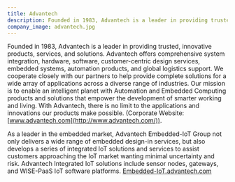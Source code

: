 ```yaml
---
title: Advantech
description: Founded in 1983, Advantech is a leader in providing trusted, innovative products, services, and solutions.
company_image: advantech.jpg
---
```

Founded in 1983, Advantech is a leader in providing trusted, innovative products, services, and solutions. Advantech offers comprehensive system integration, hardware, software, customer-centric design services, embedded systems, automation products, and global logistics support. We cooperate closely with our partners to help provide complete solutions for a wide array of applications across a diverse range of industries. Our mission is to enable an intelligent planet with Automation and Embedded Computing products and solutions that empower the development of smarter working and living. With Advantech, there is no limit to the applications and innovations our products make possible. (Corporate Website: [www.advantech.com](http://www.advantech.com/)).

As a leader in the embedded market, Advantech Embedded-IoT Group not only delivers a wide range of embedded design-in services, but also develops a series of integrated IoT solutions and services to assist customers approaching the IoT market wanting minimal uncertainty and risk. Advantech Integrated IoT solutions include sensor nodes, gateways, and WISE-PaaS IoT software platforms. [Embedded-IoT.advantech.com](http://www2.advantech.com/embedded-boards-design-in-services/embedded-iot)

